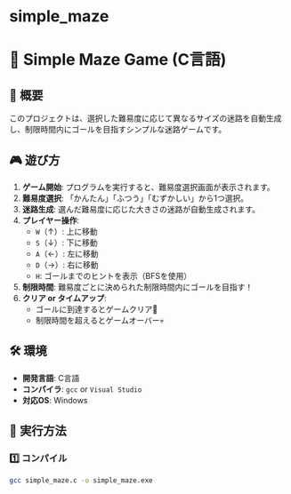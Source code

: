 # simple_maze

# 🏁 Simple Maze Game (C言語)

## 🔹 概要
このプロジェクトは、選択した難易度に応じて異なるサイズの迷路を自動生成し、制限時間内にゴールを目指すシンプルな迷路ゲームです。

## 🎮 遊び方
1. **ゲーム開始**: プログラムを実行すると、難易度選択画面が表示されます。
2. **難易度選択**: 「かんたん」「ふつう」「むずかしい」から1つ選択。
3. **迷路生成**: 選んだ難易度に応じた大きさの迷路が自動生成されます。
4. **プレイヤー操作**:
   - `W`（↑）: 上に移動
   - `S`（↓）: 下に移動
   - `A`（←）: 左に移動
   - `D`（→）: 右に移動
   - `H`: ゴールまでのヒントを表示（BFSを使用）
5. **制限時間**: 難易度ごとに決められた制限時間内にゴールを目指す！
6. **クリア or タイムアップ**:
   - ゴールに到達するとゲームクリア🎉
   - 制限時間を超えるとゲームオーバー💀

## 🛠️ 環境
- **開発言語**: C言語
- **コンパイラ**: `gcc` or `Visual Studio`
- **対応OS**: Windows

## 🚀 実行方法
### **1️⃣ コンパイル**
```sh
gcc simple_maze.c -o simple_maze.exe
